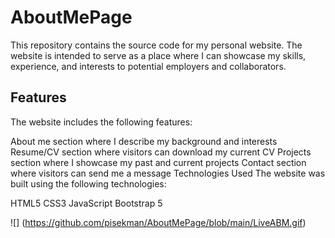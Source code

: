 # AboutMePage

This repository contains the source code for my personal website. The website is intended to serve as a place where I can showcase my skills, experience, and interests to potential employers and collaborators.


## Features
The website includes the following features:

About me section where I describe my background and interests
Resume/CV section where visitors can download my current CV
Projects section where I showcase my past and current projects
Contact section where visitors can send me a message
Technologies Used
The website was built using the following technologies:

HTML5
CSS3
JavaScript
Bootstrap 5

![]
(https://github.com/pisekman/AboutMePage/blob/main/LiveABM.gif)
